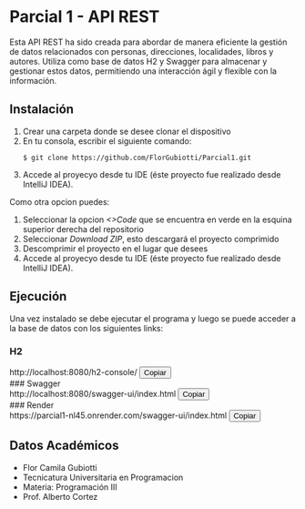 # Parcial 1 - API REST

Esta API REST ha sido creada para abordar de manera eficiente la gestión de datos relacionados con personas, direcciones, localidades, libros y autores. Utiliza como base de datos H2 y Swagger para almacenar y gestionar estos datos, permitiendo una interacción ágil y flexible con la información. 

## Instalación 

1. Crear una carpeta donde se desee clonar el dispositivo
2. En tu consola, escribir el siguiente comando:
   ```
   $ git clone https://github.com/FlorGubiotti/Parcial1.git
   ```
3. Accede al proyecyo desde tu IDE (éste proyecto fue realizado desde IntelliJ IDEA).

Como otra opcion puedes:
1. Seleccionar la opcion *<>Code* que se encuentra en verde en la esquina superior derecha del repositorio
2.  Seleccionar *Download ZIP*, esto descargará el proyecto comprimido
3.  Descomprimir el proyecto en el lugar que desees
4.  Accede al proyecyo desde tu IDE (éste proyecto fue realizado desde IntelliJ IDEA).

## Ejecución

Una vez instalado se debe ejecutar el programa y luego se puede acceder a la base de datos con los siguientes links:
### H2
<div class="highlight">
    http://localhost:8080/h2-console/
    <button onclick="copyToClipboard(this)">Copiar</button>
  </div>
### Swagger
<div class="highlight">
    http://localhost:8080/swagger-ui/index.html
    <button onclick="copyToClipboard(this)">Copiar</button>
  </div>
### Render
<div class="highlight">
    https://parcial1-nl45.onrender.com/swagger-ui/index.html
    <button onclick="copyToClipboard(this)">Copiar</button>
  </div>

## Datos Académicos
- Flor Camila Gubiotti
- Tecnicatura Universitaria en Programacion
- Materia: Programación III
- Prof. Alberto Cortez

